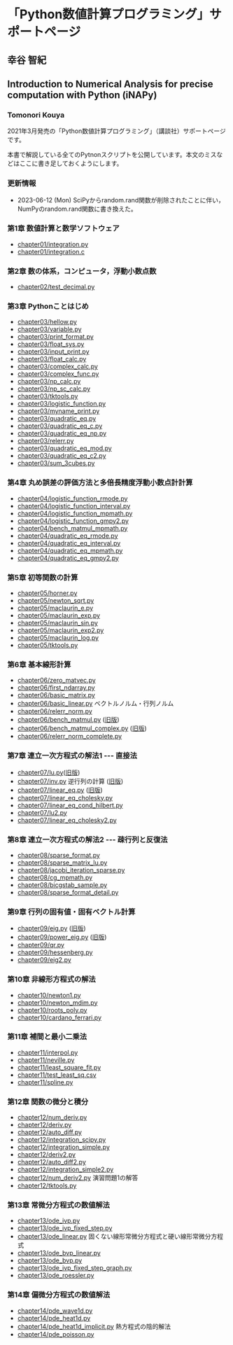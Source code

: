 # 「Python数値計算プログラミング」サポートページ
## 幸谷 智紀
## Introduction to Numerical Analysis for precise computation with Python (iNAPy)
### Tomonori Kouya

2021年3月発売の「Python数値計算プログラミング」（講談社）サポートページです。

本書で解説している全てのPytnonスクリプトを公開しています。本文のミスなどはここに書き足しておくようにします。

### 更新情報
- 2023-06-12 (Mon) SciPyからrandom.rand関数が削除されたことに伴い，NumPyのrandom.rand関数に書き換えた。

### 第1章 数値計算と数学ソフトウェア
- [chapter01/integration.py](https://github.com/tkouya/inapy/blob/master/chapter01/integration.py)
- [chapter01/integration.c](https://github.com/tkouya/inapy/blob/master/chapter01/integration.c)

### 第2章 数の体系，コンピュータ，浮動小数点数
- [chapter02/test_decimal.py](https://github.com/tkouya/inapy/blob/master/chapter02/test_decimal.py)

### 第3章 Pythonことはじめ
- [chapter03/hellow.py](https://github.com/tkouya/inapy/blob/master/chapter03/hellow.py)
- [chapter03/variable.py](https://github.com/tkouya/inapy/blob/master/chapter03/variable.py)
- [chapter03/print_format.py](https://github.com/tkouya/inapy/blob/master/chapter03/print_format.py)
- [chapter03/float_sys.py](https://github.com/tkouya/inapy/blob/master/chapter03/float_sys.py)
- [chapter03/input_print.py](https://github.com/tkouya/inapy/blob/master/chapter03/input_print.py)
- [chapter03/float_calc.py](https://github.com/tkouya/inapy/blob/master/chapter03/float_calc.py)
- [chapter03/complex_calc.py](https://github.com/tkouya/inapy/blob/master/chapter03/complex_calc.py)
- [chapter03/complex_func.py](https://github.com/tkouya/inapy/blob/master/chapter03/complex_func.py)
- [chapter03/np_calc.py](https://github.com/tkouya/inapy/blob/master/chapter03/np_calc.py)
- [chapter03/np_sc_calc.py](https://github.com/tkouya/inapy/blob/master/chapter03/np_sc_calc.py)
- [chapter03/tktools.py](https://github.com/tkouya/inapy/blob/master/chapter03/tktools.py)
- [chapter03/logistic_function.py](https://github.com/tkouya/inapy/blob/master/chapter03/logistic_function.py)
- [chapter03/myname_print.py](https://github.com/tkouya/inapy/blob/master/chapter03/myname_print.py)
- [chapter03/quadratic_eq.py](https://github.com/tkouya/inapy/blob/master/chapter03/quadratic_eq.py)
- [chapter03/quadratic_eq_c.py](https://github.com/tkouya/inapy/blob/master/chapter03/quadratic_eq_c.py)
- [chapter03/quadratic_eq_np.py](https://github.com/tkouya/inapy/blob/master/chapter03/quadratic_eq_np.py)
- [chapter03/relerr.py](https://github.com/tkouya/inapy/blob/master/chapter03/relerr.py)
- [chapter03/quadratic_eq_mod.py](https://github.com/tkouya/inapy/blob/master/chapter03/quadratic_eq_mod.py)
- [chapter03/quadratic_eq_c2.py](https://github.com/tkouya/inapy/blob/master/chapter03/quadratic_eq_c2.py)
- [chapter03/sum_3cubes.py](https://github.com/tkouya/inapy/blob/master/chapter03/sum_3cubes.py)

### 第4章 丸め誤差の評価方法と多倍長精度浮動小数点計計算
- [chapter04/logistic_function_rmode.py](https://github.com/tkouya/inapy/blob/master/chapter04/logistic_function_rmode.py)
- [chapter04/logistic_function_interval.py](https://github.com/tkouya/inapy/blob/master/chapter04/logistic_function_interval.py)
- [chapter04/logistic_function_mpmath.py](https://github.com/tkouya/inapy/blob/master/chapter04/logistic_function_mpmath.py)
- [chapter04/logistic_function_gmpy2.py](https://github.com/tkouya/inapy/blob/master/chapter04/logistic_function_gmpy2.py)
- [chapter04/bench_matmul_mpmath.py](https://github.com/tkouya/inapy/blob/master/chapter04/bench_matmul_mpmath.py)
- [chapter04/quadratic_eq_rmode.py](https://github.com/tkouya/inapy/blob/master/chapter04/quadratic_eq_rmode.py)
- [chapter04/quadratic_eq_interval.py](https://github.com/tkouya/inapy/blob/master/chapter04/quadratic_eq_interval.py)
- [chapter04/quadratic_eq_mpmath.py](https://github.com/tkouya/inapy/blob/master/chapter04/quadratic_eq_mpmath.py)
- [chapter04/quadratic_eq_gmpy2.py](https://github.com/tkouya/inapy/blob/master/chapter04/quadratic_eq_gmpy2.py)

### 第5章 初等関数の計算
- [chapter05/horner.py](https://github.com/tkouya/inapy/blob/master/chapter05/horner.py)
- [chapter05/newton_sqrt.py](https://github.com/tkouya/inapy/blob/master/chapter05/newton_sqrt.py)
- [chapter05/maclaurin_e.py](https://github.com/tkouya/inapy/blob/master/chapter05/maclaurin_e.py)
- [chapter05/maclaurin_exp.py](https://github.com/tkouya/inapy/blob/master/chapter05/maclaurin_exp.py)
- [chapter05/maclaurin_sin.py](https://github.com/tkouya/inapy/blob/master/chapter05/maclaurin_sin.py)
- [chapter05/maclaurin_exp2.py](https://github.com/tkouya/inapy/blob/master/chapter05/maclaurin_exp2.py)
- [chapter05/maclaurin_log.py](https://github.com/tkouya/inapy/blob/master/chapter05/maclaurin_log.py)
- [chapter05/tktools.py](https://github.com/tkouya/inapy/blob/master/chapter05/tktools.py)

### 第6章 基本線形計算
- [chapter06/zero_matvec.py](https://github.com/tkouya/inapy/blob/master/chapter06/zero_matvec.py)
- [chapter06/first_ndarray.py](https://github.com/tkouya/inapy/blob/master/chapter06/first_ndarray.py)
- [chapter06/basic_matrix.py](https://github.com/tkouya/inapy/blob/master/chapter06/basic_matrix.py)
- [chapter06/basic_linear.py](https://github.com/tkouya/inapy/blob/master/chapter06/basic_linear.py) ベクトルノルム・行列ノルム
- [chapter06/relerr_norm.py](https://github.com/tkouya/inapy/blob/master/chapter06/relerr_norm.py)
- [chapter06/bench_matmul.py](https://github.com/tkouya/inapy/blob/master/chapter06/bench_matmul.py) ([旧版](https://github.com/tkouya/inapy/blob/master/chapter06/bench_matmul_old_scipy.py))
- [chapter06/bench_matmul_complex.py](https://github.com/tkouya/inapy/blob/master/chapter06/bench_matmul_complex.py) ([旧版](https://github.com/tkouya/inapy/blob/master/chapter06/bench_matmul_complex_old_scipy.py))
- [chapter06/relerr_norm_complete.py](https://github.com/tkouya/inapy/blob/master/chapter06/relerr_norm_complete.py)

### 第7章 連立一次方程式の解法1 --- 直接法
- [chapter07/lu.py](https://github.com/tkouya/inapy/blob/master/chapter07/lu.py)([旧版](https://github.com/tkouya/inapy/blob/master/chapter07/lu_old_scipy.py))
- [chapter07/inv.py](https://github.com/tkouya/inapy/blob/master/chapter07/inv.py) 逆行列の計算 ([旧版](https://github.com/tkouya/inapy/blob/master/chapter07/inv_old_scipy.py))
- [chapter07/linear_eq.py](https://github.com/tkouya/inapy/blob/master/chapter07/linear_eq.py) ([旧版](https://github.com/tkouya/inapy/blob/master/chapter07/linear_eq_old_scipy.py))
- [chapter07/linear_eq_cholesky.py](https://github.com/tkouya/inapy/blob/master/chapter07/linear_eq_cholesky.py)
- [chapter07/linear_eq_cond_hilbert.py](https://github.com/tkouya/inapy/blob/master/chapter07/linear_eq_cond_hilbert.py)
- [chapter07/lu2.py](https://github.com/tkouya/inapy/blob/master/chapter07/lu2.py)
- [chapter07/linear_eq_cholesky2.py](https://github.com/tkouya/inapy/blob/master/chapter07/linear_eq_cholesky2.py)
  
### 第8章 連立一次方程式の解法2 --- 疎行列と反復法
- [chapter08/sparse_format.py](https://github.com/tkouya/inapy/blob/master/chapter08/sparse_format.py)
- [chapter08/sparse_matrix_lu.py](https://github.com/tkouya/inapy/blob/master/chapter08/sparse_matrix_lu.py)
- [chapter08/jacobi_iteration_sparse.py](https://github.com/tkouya/inapy/blob/master/chapter08/jacobi_iteration_sparse.py)
- [chapter08/cg_mpmath.py](https://github.com/tkouya/inapy/blob/master/chapter08/cg_mpmath.py)
- [chapter08/bicgstab_sample.py](https://github.com/tkouya/inapy/blob/master/chapter08/bicgstab_sample.py)
- [chapter08/sparse_format_detail.py](https://github.com/tkouya/inapy/blob/master/chapter08/sparse_format_detail.py)
  
### 第9章 行列の固有値・固有ベクトル計算
- [chapter09/eig.py](https://github.com/tkouya/inapy/blob/master/chapter09/eig.py) ([旧版](https://github.com/tkouya/inapy/blob/master/chapter09/eig_old_scipy.py))
- [chapter09/power_eig.py](https://github.com/tkouya/inapy/blob/master/chapter09/power_eig.py) ([旧版](https://github.com/tkouya/inapy/blob/master/chapter09/power_eig_old_scipy.py))
- [chapter09/qr.py](https://github.com/tkouya/inapy/blob/master/chapter09/qr.py)
- [chapter09/hessenberg.py](https://github.com/tkouya/inapy/blob/master/chapter09/hessenberg.py)
- [chapter09/eig2.py](https://github.com/tkouya/inapy/blob/master/chapter09/eig2.py)

### 第10章 非線形方程式の解法
- [chapter10/newton1.py](https://github.com/tkouya/inapy/blob/master/chapter10/newton1.py)
- [chapter10/newton_mdim.py](https://github.com/tkouya/inapy/blob/master/chapter10/newton_mdim.py)
- [chapter10/roots_poly.py](https://github.com/tkouya/inapy/blob/master/chapter10/roots_poly.py)
- [chapter10/cardano_ferrari.py](https://github.com/tkouya/inapy/blob/master/chapter10/cardano_ferrari.py)

### 第11章 補間と最小二乗法 
- [chapter11/interpol.py](https://github.com/tkouya/inapy/blob/master/chapter11/interpol.py)
- [chapter11/neville.py](https://github.com/tkouya/inapy/blob/master/chapter11/neville.py)
- [chapter11/least_square_fit.py](https://github.com/tkouya/inapy/blob/master/chapter11/least_square_fit.py)
- [chapter11/test_least_sq.csv](https://github.com/tkouya/inapy/blob/master/chapter11/test_least_sq.csv)
- [chapter11/spline.py](https://github.com/tkouya/inapy/blob/master/chapter11/spline.py)

### 第12章 関数の微分と積分
- [chapter12/num_deriv.py](https://github.com/tkouya/inapy/blob/master/chapter12/num_deriv.py)
- [chapter12/deriv.py](https://github.com/tkouya/inapy/blob/master/chapter12/deriv.py)
- [chapter12/auto_diff.py](https://github.com/tkouya/inapy/blob/master/chapter12/auto_diff.py)
- [chapter12/integration_scipy.py](https://github.com/tkouya/inapy/blob/master/chapter12/integration_scipy.py)
- [chapter12/integration_simple.py](https://github.com/tkouya/inapy/blob/master/chapter12/integration_simple.py)
- [chapter12/deriv2.py](https://github.com/tkouya/inapy/blob/master/chapter12/deriv2.py)
- [chapter12/auto_diff2.py](https://github.com/tkouya/inapy/blob/master/chapter12/auto_diff2.py)
- [chapter12/integration_simple2.py](https://github.com/tkouya/inapy/blob/master/chapter12/integration_simple.py)
- [chapter12/num_deriv2.py](https://github.com/tkouya/inapy/blob/master/chapter12/num_deriv2.py) 演習問題1の解答
- [chapter12/tktools.py](https://github.com/tkouya/inapy/blob/master/chapter12/tktools.py)

### 第13章 常微分方程式の数値解法
- [chapter13/ode_ivp.py](https://github.com/tkouya/inapy/blob/master/chapter13/ode_ivp.py)
- [chapter13/ode_ivp_fixed_step.py](https://github.com/tkouya/inapy/blob/master/chapter13/ode_ivp_fixed_step.py)
- [chapter13/ode_linear.py](https://github.com/tkouya/inapy/blob/master/chapter13/ode_linear.py) 固くない線形常微分方程式と硬い線形常微分方程式
- [chapter13/ode_bvp_linear.py](https://github.com/tkouya/inapy/blob/master/chapter13/ode_bvp_linear.py)
- [chapter13/ode_bvp.py](https://github.com/tkouya/inapy/blob/master/chapter13/ode_bvp.py)
- [chapter13/ode_ivp_fixed_step_graph.py](https://github.com/tkouya/inapy/blob/master/chapter13/ode_ivp_fixed_step_graph.py)
- [chapter13/ode_roessler.py](https://github.com/tkouya/inapy/blob/master/chapter13/ode_roessler.py)

### 第14章 偏微分方程式の数値解法
- [chapter14/pde_wave1d.py](https://github.com/tkouya/inapy/blob/master/chapter14/pde_wave1d.py)
- [chapter14/pde_heat1d.py](https://github.com/tkouya/inapy/blob/master/chapter14/pde_heat1d.py)
- [chapter14/pde_heat1d_implicit.py](https://github.com/tkouya/inapy/blob/master/chapter14/pde_heat1d_implicit.py) 熱方程式の陰的解法
- [chapter14/pde_poisson.py](https://github.com/tkouya/inapy/blob/master/chapter14/pde_poisson.py)

<!--
# -------------------------------------
# Copyright (c) 2021 Tomonori Kouya
# All rights reserved.
# -------------------------------------
-->
